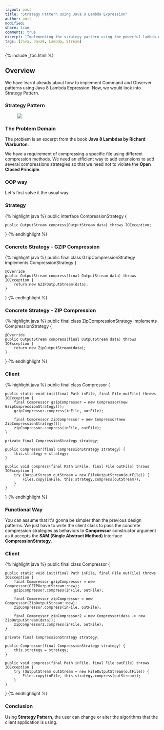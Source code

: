 ```yaml
---
layout: post
title: "Strategy Pattern using Java 8 Lambda Expression"
author: amit
modified:
share: true
comments: true
excerpt: "Implementing the strategy pattern using the powerful lambda expressions"
tags: [Java, Java8, Lambda, Stream]
---
```


{% include _toc.html %}

## Overview

We have learnt already about how to implement Command and Observer patterns using Java 8 Lambda Expression. Now, we would look into Strategy Pattern.

### Strategy Pattern

<figure>
	<img src="https://static.dzone.com/dz1/dz-files/strategy_pattern.png"></a>
</figure>

### The Problem Domain

The problem is an excerpt from the book **Java 8 Lambdas by Richard Warburton**.

We have a requirement of compressing a specific file using different compression methods. We need an efficient way to add extensions to add several compressions strategies so that we need not to violate the **Open Closed Principle**.

### OOP way

Let's first solve it the usual way.

### Strategy

{% highlight java %}
public interface CompressionStrategy {

	public OutputStream compress(OutputStream data) throws IOException;

}
{% endhighlight %}

### Concrete Strategy - GZIP Compression

{% highlight java %}
public final class GzipCompressionStrategy implements CompressionStrategy {

	@Override
	public OutputStream compress(final OutputStream data) throws IOException {
		return new GZIPOutputStream(data);
	}

}
{% endhighlight %}

### Concrete Strategy - ZIP Compression

{% highlight java %}
public final class ZipCompressionStrategy implements CompressionStrategy {

	@Override
	public OutputStream compress(final OutputStream data) throws IOException {
		return new ZipOutputStream(data);
	}

}
{% endhighlight %}

### Client

{% highlight java %}
public final class Compressor {

	public static void init(final Path inFile, final File outFile) throws IOException {
		final Compressor gzipCompressor = new Compressor(new GzipCompressionStrategy());
		gzipCompressor.compress(inFile, outFile);

		final Compressor zipCompressor = new Compressor(new ZipCompressionStrategy());
		zipCompressor.compress(inFile, outFile);
	}

	private final CompressionStrategy strategy;

	public Compressor(final CompressionStrategy strategy) {
		this.strategy = strategy;
	}

	public void compress(final Path inFile, final File outFile) throws IOException {
		try (OutputStream outStream = new FileOutputStream(outFile)) {
			Files.copy(inFile, this.strategy.compress(outStream));
		}
	}

}
{% endhighlight %}

### Functional Way

You can assume that it's gonna be simpler than the previous design patterns. We just have to write the client class to pass the concrete compression strategies as behaviors to **Compressor** constructor argument as it accepts the **SAM (Single Abstract Method)** Interface **CompressionStrategy**.

### Client

{% highlight java %}
public final class Compressor {

	public static void init(final Path inFile, final File outFile) throws IOException {
		final Compressor gzipCompressor = new Compressor(GZIPOutputStream::new);
		gzipCompressor.compress(inFile, outFile);

		final Compressor zipCompressor = new Compressor(ZipOutputStream::new);
		zipCompressor.compress(inFile, outFile);

		final Compressor zipCompressor2 = new Compressor(data -> new ZipOutputStream(data));
		zipCompressor2.compress(inFile, outFile);
	}

	private final CompressionStrategy strategy;

	public Compressor(final CompressionStrategy strategy) {
		this.strategy = strategy;
	}

	public void compress(final Path inFile, final File outFile) throws IOException {
		try (OutputStream outStream = new FileOutputStream(outFile)) {
			Files.copy(inFile, this.strategy.compress(outStream));
		}
	}

}
{% endhighlight %}

### Conclusion

Using **Strategy Pattern**, the user can change or alter the algorithms that the client application is using.
